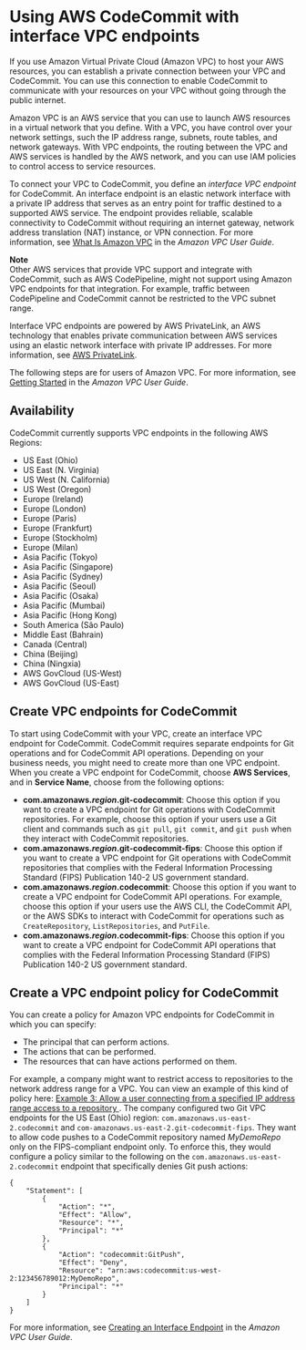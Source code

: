 # Using AWS CodeCommit with interface VPC endpoints<a name="codecommit-and-interface-VPC"></a>

If you use Amazon Virtual Private Cloud \(Amazon VPC\) to host your AWS resources, you can establish a private connection between your VPC and CodeCommit\. You can use this connection to enable CodeCommit to communicate with your resources on your VPC without going through the public internet\.

Amazon VPC is an AWS service that you can use to launch AWS resources in a virtual network that you define\. With a VPC, you have control over your network settings, such the IP address range, subnets, route tables, and network gateways\. With VPC endpoints, the routing between the VPC and AWS services is handled by the AWS network, and you can use IAM policies to control access to service resources\.

To connect your VPC to CodeCommit, you define an *interface VPC endpoint* for CodeCommit\. An interface endpoint is an elastic network interface with a private IP address that serves as an entry point for traffic destined to a supported AWS service\. The endpoint provides reliable, scalable connectivity to CodeCommit without requiring an internet gateway, network address translation \(NAT\) instance, or VPN connection\. For more information, see [What Is Amazon VPC](https://docs.aws.amazon.com/vpc/latest/userguide/) in the *Amazon VPC User Guide*\.

**Note**  
Other AWS services that provide VPC support and integrate with CodeCommit, such as AWS CodePipeline, might not support using Amazon VPC endpoints for that integration\. For example, traffic between CodePipeline and CodeCommit cannot be restricted to the VPC subnet range\. 

 Interface VPC endpoints are powered by AWS PrivateLink, an AWS technology that enables private communication between AWS services using an elastic network interface with private IP addresses\. For more information, see [AWS PrivateLink](https://aws.amazon.com/privatelink/)\.

The following steps are for users of Amazon VPC\. For more information, see [Getting Started](https://docs.aws.amazon.com/vpc/latest/userguide/GetStarted.html) in the *Amazon VPC User Guide*\.

## Availability<a name="codecommit-interface-VPC-availability"></a>

CodeCommit currently supports VPC endpoints in the following AWS Regions:
+ US East \(Ohio\) 
+ US East \(N\. Virginia\)
+ US West \(N\. California\)
+ US West \(Oregon\)
+ Europe \(Ireland\)
+ Europe \(London\)
+ Europe \(Paris\)
+ Europe \(Frankfurt\)
+ Europe \(Stockholm\)
+ Europe \(Milan\)
+ Asia Pacific \(Tokyo\)
+ Asia Pacific \(Singapore\)
+ Asia Pacific \(Sydney\)
+ Asia Pacific \(Seoul\)
+ Asia Pacific \(Osaka\)
+ Asia Pacific \(Mumbai\)
+ Asia Pacific \(Hong Kong\)
+ South America \(São Paulo\)
+ Middle East \(Bahrain\)
+ Canada \(Central\)
+ China \(Beijing\)
+ China \(Ningxia\)
+ AWS GovCloud \(US\-West\)
+ AWS GovCloud \(US\-East\)

## Create VPC endpoints for CodeCommit<a name="create-vpc-endpoint-for-codecommit"></a>

To start using CodeCommit with your VPC, create an interface VPC endpoint for CodeCommit\. CodeCommit requires separate endpoints for Git operations and for CodeCommit API operations\. Depending on your business needs, you might need to create more than one VPC endpoint\. When you create a VPC endpoint for CodeCommit, choose **AWS Services**, and in **Service Name**, choose from the following options:
+ **com\.amazonaws\.*region*\.git\-codecommit**: Choose this option if you want to create a VPC endpoint for Git operations with CodeCommit repositories\. For example, choose this option if your users use a Git client and commands such as `git pull`, `git commit`, and `git push` when they interact with CodeCommit repositories\.
+ **com\.amazonaws\.*region*\.git\-codecommit\-fips**: Choose this option if you want to create a VPC endpoint for Git operations with CodeCommit repositories that complies with the Federal Information Processing Standard \(FIPS\) Publication 140\-2 US government standard\.
+ **com\.amazonaws\.*region*\.codecommit**: Choose this option if you want to create a VPC endpoint for CodeCommit API operations\. For example, choose this option if your users use the AWS CLI, the CodeCommit API, or the AWS SDKs to interact with CodeCommit for operations such as `CreateRepository`, `ListRepositories`, and `PutFile`\.
+ **com\.amazonaws\.*region*\.codecommit\-fips**: Choose this option if you want to create a VPC endpoint for CodeCommit API operations that complies with the Federal Information Processing Standard \(FIPS\) Publication 140\-2 US government standard\.

## Create a VPC endpoint policy for CodeCommit<a name="create-vpc-endpoint-policy-for-codecommit"></a>

You can create a policy for Amazon VPC endpoints for CodeCommit in which you can specify:
+ The principal that can perform actions\.
+ The actions that can be performed\.
+ The resources that can have actions performed on them\.

For example, a company might want to restrict access to repositories to the network address range for a VPC\. You can view an example of this kind of policy here: [Example 3: Allow a user connecting from a specified IP address range access to a repository ](customer-managed-policies.md#identity-based-policies-example-3)\. The company configured two Git VPC endpoints for the US East \(Ohio\) region: `com.amazonaws.us-east-2.codecommit` and `com-amazonaws.us-east-2.git-codecommit-fips`\. They want to allow code pushes to a CodeCommit repository named *MyDemoRepo* only on the FIPS\-compliant endpoint only\. To enforce this, they would configure a policy similar to the following on the `com.amazonaws.us-east-2.codecommit` endpoint that specifically denies Git push actions:

```
{
    "Statement": [
        {
            "Action": "*",
            "Effect": "Allow",
            "Resource": "*",
            "Principal": "*"
        },
        {
            "Action": "codecommit:GitPush",
            "Effect": "Deny",
            "Resource": "arn:aws:codecommit:us-west-2:123456789012:MyDemoRepo",
            "Principal": "*"
        }
    ]
}
```

For more information, see [Creating an Interface Endpoint](https://docs.aws.amazon.com/vpc/latest/userguide/vpce-interface.html#create-interface-endpoint.html) in the *Amazon VPC User Guide*\.